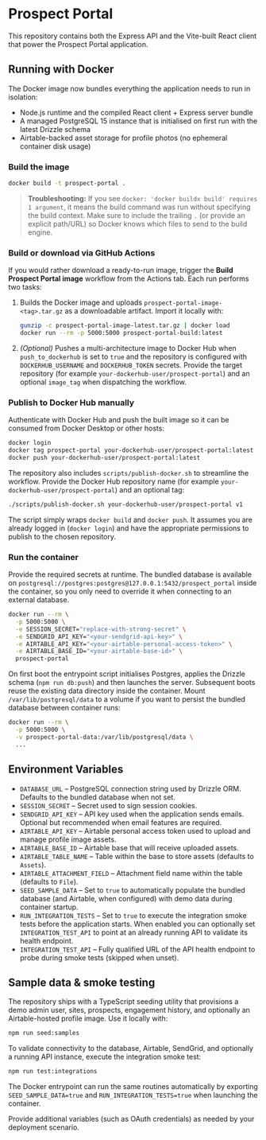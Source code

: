 # Prospect Portal

This repository contains both the Express API and the Vite-built React client that power the Prospect Portal application.

## Running with Docker

The Docker image now bundles everything the application needs to run in isolation:

- Node.js runtime and the compiled React client + Express server bundle
- A managed PostgreSQL 15 instance that is initialised on first run with the latest Drizzle schema
- Airtable-backed asset storage for profile photos (no ephemeral container disk usage)

### Build the image

```bash
docker build -t prospect-portal .
```

> **Troubleshooting:** If you see `docker: 'docker buildx build' requires 1 argument`, it means the build command was run
> without specifying the build context. Make sure to include the trailing `.` (or provide an explicit path/URL) so Docker
> knows which files to send to the build engine.

### Build or download via GitHub Actions

If you would rather download a ready-to-run image, trigger the **Build Prospect Portal image** workflow from the Actions tab.
Each run performs two tasks:

1. Builds the Docker image and uploads `prospect-portal-image-<tag>.tar.gz` as a downloadable artifact. Import it locally with:

   ```bash
   gunzip -c prospect-portal-image-latest.tar.gz | docker load
   docker run --rm -p 5000:5000 prospect-portal-build:latest
   ```

2. *(Optional)* Pushes a multi-architecture image to Docker Hub when `push_to_dockerhub` is set to `true` and the repository is
   configured with `DOCKERHUB_USERNAME` and `DOCKERHUB_TOKEN` secrets. Provide the target repository (for example
   `your-dockerhub-user/prospect-portal`) and an optional `image_tag` when dispatching the workflow.

### Publish to Docker Hub manually

Authenticate with Docker Hub and push the built image so it can be consumed from Docker Desktop or other hosts:

```bash
docker login
docker tag prospect-portal your-dockerhub-user/prospect-portal:latest
docker push your-dockerhub-user/prospect-portal:latest
```

The repository also includes `scripts/publish-docker.sh` to streamline the workflow. Provide the Docker Hub repository name
(for example `your-dockerhub-user/prospect-portal`) and an optional tag:

```bash
./scripts/publish-docker.sh your-dockerhub-user/prospect-portal v1
```

The script simply wraps `docker build` and `docker push`. It assumes you are already logged in (`docker login`) and have the
appropriate permissions to publish to the chosen repository.

### Run the container

Provide the required secrets at runtime. The bundled database is available on `postgresql://postgres:postgres@127.0.0.1:5432/prospect_portal` inside the container, so you only need to override it when connecting to an external database.

```bash
docker run --rm \
  -p 5000:5000 \
  -e SESSION_SECRET="replace-with-strong-secret" \
  -e SENDGRID_API_KEY="<your-sendgrid-api-key>" \
  -e AIRTABLE_API_KEY="<your-airtable-personal-access-token>" \
  -e AIRTABLE_BASE_ID="<your-airtable-base-id>" \
  prospect-portal
```

On first boot the entrypoint script initialises Postgres, applies the Drizzle schema (`npm run db:push`) and then launches the server. Subsequent boots reuse the existing data directory inside the container. Mount `/var/lib/postgresql/data` to a volume if you want to persist the bundled database between container runs:

```bash
docker run --rm \
  -p 5000:5000 \
  -v prospect-portal-data:/var/lib/postgresql/data \
  ...
```

## Environment Variables

- `DATABASE_URL` – PostgreSQL connection string used by Drizzle ORM. Defaults to the bundled database when not set.
- `SESSION_SECRET` – Secret used to sign session cookies.
- `SENDGRID_API_KEY` – API key used when the application sends emails. Optional but recommended when email features are required.
- `AIRTABLE_API_KEY` – Airtable personal access token used to upload and manage profile image assets.
- `AIRTABLE_BASE_ID` – Airtable base that will receive uploaded assets.
- `AIRTABLE_TABLE_NAME` – Table within the base to store assets (defaults to `Assets`).
- `AIRTABLE_ATTACHMENT_FIELD` – Attachment field name within the table (defaults to `File`).
- `SEED_SAMPLE_DATA` – Set to `true` to automatically populate the bundled database (and Airtable, when configured) with demo data during container startup.
- `RUN_INTEGRATION_TESTS` – Set to `true` to execute the integration smoke tests before the application starts. When enabled you can optionally set `INTEGRATION_TEST_API` to point at an already running API to validate its health endpoint.
- `INTEGRATION_TEST_API` – Fully qualified URL of the API health endpoint to probe during smoke tests (skipped when unset).

## Sample data & smoke testing

The repository ships with a TypeScript seeding utility that provisions a demo admin user, sites, prospects, engagement history, and optionally an Airtable-hosted profile image. Use it locally with:

```bash
npm run seed:samples
```

To validate connectivity to the database, Airtable, SendGrid, and optionally a running API instance, execute the integration smoke test:

```bash
npm run test:integrations
```

The Docker entrypoint can run the same routines automatically by exporting `SEED_SAMPLE_DATA=true` and `RUN_INTEGRATION_TESTS=true` when launching the container.

Provide additional variables (such as OAuth credentials) as needed by your deployment scenario.
